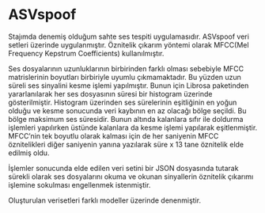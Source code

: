 # ASVspoof

Stajımda denemiş olduğum sahte ses tespiti uygulamasıdır. ASVspoof veri setleri üzerinde uygulanmıştır. Öznitelik çıkarım yöntemi olarak MFCC(Mel Frequency Kepstrum Coefficients) kullanılmıştır.  

Ses dosyalarının uzunluklarının birbirinden farklı olması sebebiyle MFCC matrislerinin boyutları birbiriyle uyumlu çıkmamaktadır. Bu yüzden uzun süreli ses sinyalini kesme işlemi yapılmıştır. Bunun için Librosa paketinden yararlanılarak her ses dosyasının süresi bir histogram üzerinde gösterilmiştir. Histogram üzerinden ses sürelerinin eşitliğinin en yoğun olduğu ve kesme sonucunda veri kaybının en az olacağı bölge seçildi. Bu bölge maksimum ses süresidir. Bunun altında kalanlara sıfır ile doldurma işlemleri yapılırken üstünde kalanlara da kesme işlemi yapılarak eşitlenmiştir. MFCC’nin tek boyutlu olarak kalması için de her saniyenin MFCC öznitelikleri diğer saniyenin yanına yazılarak süre x 13 tane öznitelik elde edilmiş oldu.  

İşlemler sonucunda elde edilen veri setini bir JSON dosyasında tutarak sürekli olarak ses dosyalarını okuma ve okunan sinyallerin öznitelik çıkarımı işlemine sokulması engellenmek istenmiştir.  

Oluşturulan verisetleri farklı modeller üzerinde denenmiştir.
